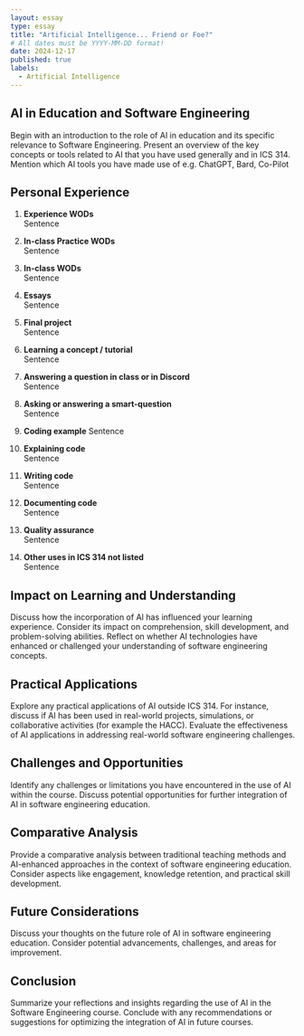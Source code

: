 ```yaml
---
layout: essay
type: essay
title: "Artificial Intelligence... Friend or Foe?"
# All dates must be YYYY-MM-DD format!
date: 2024-12-17
published: true
labels:
  - Artificial Intelligence
---
```


## AI in Education and Software Engineering 
Begin with an introduction to the role of AI in education and its specific relevance to Software Engineering. Present an overview of the key concepts or tools related to AI that you have used generally and in ICS 314. Mention which AI tools you have made use of e.g. ChatGPT, Bard, Co-Pilot

## Personal Experience

1. **Experience WODs**  
   Sentence

2. **In-class Practice WODs**  
   Sentence

3. **In-class WODs**  
   Sentence

4. **Essays**  
   Sentence

5. **Final project**  
   Sentence

6. **Learning a concept / tutorial**  
   Sentence

7. **Answering a question in class or in Discord**  
   Sentence

8. **Asking or answering a smart-question**  
   Sentence

9. **Coding example**
   Sentence

10. **Explaining code**  
    Sentence

11. **Writing code**  
    Sentence
    
13. **Documenting code**  
    Sentence

14. **Quality assurance**  
    Sentence

15. **Other uses in ICS 314 not listed**  
    Sentence

## Impact on Learning and Understanding
Discuss how the incorporation of AI has influenced your learning experience. Consider its impact on comprehension, skill development, and problem-solving abilities. Reflect on whether AI technologies have enhanced or challenged your understanding of software engineering concepts.

## Practical Applications
Explore any practical applications of AI outside ICS 314. For instance, discuss if AI has been used in real-world projects, simulations, or collaborative activities (for example the HACC). Evaluate the effectiveness of AI applications in addressing real-world software engineering challenges.

## Challenges and Opportunities
Identify any challenges or limitations you have encountered in the use of AI within the course. Discuss potential opportunities for further integration of AI in software engineering education.

## Comparative Analysis
Provide a comparative analysis between traditional teaching methods and AI-enhanced approaches in the context of software engineering education. Consider aspects like engagement, knowledge retention, and practical skill development.

## Future Considerations
Discuss your thoughts on the future role of AI in software engineering education. Consider potential advancements, challenges, and areas for improvement.

## Conclusion
Summarize your reflections and insights regarding the use of AI in the Software Engineering course. Conclude with any recommendations or suggestions for optimizing the integration of AI in future courses.

